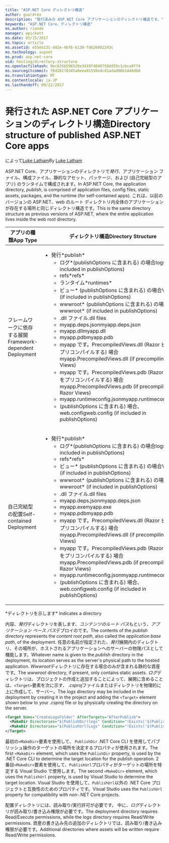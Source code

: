 ```yaml
---
title: "ASP.NET Core ディレクトリ構造"
author: guardrex
description: "発行済みの ASP.NET Core アプリケーションのディレクトリ構造です。"
keywords: "ASP.NET Core、ディレクトリ構造"
ms.author: riande
manager: wpickett
ms.date: 03/15/2017
ms.topic: article
ms.assetid: e55eb131-d42e-4bf6-b130-fd626082243c
ms.technology: aspnet
ms.prod: asp.net-core
uid: hosting/directory-structure
ms.openlocfilehash: 9ec635b596520e3d19f4040758dd59c1cbca97f4
ms.sourcegitcommit: 78d28178345a0eea91556e4cd1adad98b1446db8
ms.translationtype: MT
ms.contentlocale: ja-JP
ms.lasthandoff: 09/22/2017
---
```

# <a name="directory-structure-of-published-aspnet-core-apps"></a><span data-ttu-id="5d503-104">発行された ASP.NET Core アプリケーションのディレクトリ構造</span><span class="sxs-lookup"><span data-stu-id="5d503-104">Directory structure of published ASP.NET Core apps</span></span>

<span data-ttu-id="5d503-105">によって[Luke Latham](https://github.com/GuardRex)</span><span class="sxs-lookup"><span data-stu-id="5d503-105">By [Luke Latham](https://github.com/GuardRex)</span></span>

<span data-ttu-id="5d503-106">ASP.NET Core、アプリケーションのディレクトリで*発行*、アプリケーション ファイル、構成ファイル、静的なアセット、パッケージ、および (自己完結型のアプリ) のランタイムで構成されます。</span><span class="sxs-lookup"><span data-stu-id="5d503-106">In ASP.NET Core, the application directory, *publish*, is comprised of application files, config files, static assets, packages, and the runtime (for self-contained apps).</span></span> <span data-ttu-id="5d503-107">これは、以前のバージョンの ASP.NET、web のルート ディレクトリ内全体のアプリケーションが存在する場所と同じディレクトリ構造です。</span><span class="sxs-lookup"><span data-stu-id="5d503-107">This is the same directory structure as previous versions of ASP.NET, where the entire application lives inside the web root directory.</span></span>

| <span data-ttu-id="5d503-108">アプリの種類</span><span class="sxs-lookup"><span data-stu-id="5d503-108">App Type</span></span> | <span data-ttu-id="5d503-109">ディレクトリ構造</span><span class="sxs-lookup"><span data-stu-id="5d503-109">Directory Structure</span></span> |
| --- | --- |
| <span data-ttu-id="5d503-110">フレームワークに依存する展開</span><span class="sxs-lookup"><span data-stu-id="5d503-110">Framework-dependent Deployment</span></span> | <ul><li><span data-ttu-id="5d503-111">発行\*</span><span class="sxs-lookup"><span data-stu-id="5d503-111">publish\*</span></span><ul><li><span data-ttu-id="5d503-112">ログ\*(publishOptions に含まれる) の場合</span><span class="sxs-lookup"><span data-stu-id="5d503-112">logs\* (if included in publishOptions)</span></span></li><li><span data-ttu-id="5d503-113">refs\*</span><span class="sxs-lookup"><span data-stu-id="5d503-113">refs\*</span></span></li><li><span data-ttu-id="5d503-114">ランタイム\*</span><span class="sxs-lookup"><span data-stu-id="5d503-114">runtimes\*</span></span></li><li><span data-ttu-id="5d503-115">ビュー\* (publishOptions に含まれる) の場合</span><span class="sxs-lookup"><span data-stu-id="5d503-115">Views\* (if included in publishOptions)</span></span></li><li><span data-ttu-id="5d503-116">wwwroot\* (publishOptions に含まれる) の場合</span><span class="sxs-lookup"><span data-stu-id="5d503-116">wwwroot\* (if included in publishOptions)</span></span></li><li><span data-ttu-id="5d503-117">.dll ファイル</span><span class="sxs-lookup"><span data-stu-id="5d503-117">.dll files</span></span></li><li><span data-ttu-id="5d503-118">myapp.deps.json</span><span class="sxs-lookup"><span data-stu-id="5d503-118">myapp.deps.json</span></span></li><li><span data-ttu-id="5d503-119">myapp.dll</span><span class="sxs-lookup"><span data-stu-id="5d503-119">myapp.dll</span></span></li><li><span data-ttu-id="5d503-120">myapp.pdb</span><span class="sxs-lookup"><span data-stu-id="5d503-120">myapp.pdb</span></span></li><li><span data-ttu-id="5d503-121">myapp です。PrecompiledViews.dll (Razor ビューをプリコンパイルする) 場合</span><span class="sxs-lookup"><span data-stu-id="5d503-121">myapp.PrecompiledViews.dll (if precompiling Razor Views)</span></span></li><li><span data-ttu-id="5d503-122">myapp です。PrecompiledViews.pdb (Razor ビューをプリコンパイルする) 場合</span><span class="sxs-lookup"><span data-stu-id="5d503-122">myapp.PrecompiledViews.pdb (if precompiling Razor Views)</span></span></li><li><span data-ttu-id="5d503-123">myapp.runtimeconfig.json</span><span class="sxs-lookup"><span data-stu-id="5d503-123">myapp.runtimeconfig.json</span></span></li><li><span data-ttu-id="5d503-124">(publishOptions に含まれる) 場合、web.config</span><span class="sxs-lookup"><span data-stu-id="5d503-124">web.config (if included in publishOptions)</span></span></li></ul></li></ul> |
| <span data-ttu-id="5d503-125">自己完結型の配置</span><span class="sxs-lookup"><span data-stu-id="5d503-125">Self-contained Deployment</span></span> | <ul><li><span data-ttu-id="5d503-126">発行\*</span><span class="sxs-lookup"><span data-stu-id="5d503-126">publish\*</span></span><ul><li><span data-ttu-id="5d503-127">ログ\*(publishOptions に含まれる) の場合</span><span class="sxs-lookup"><span data-stu-id="5d503-127">logs\* (if included in publishOptions)</span></span></li><li><span data-ttu-id="5d503-128">refs\*</span><span class="sxs-lookup"><span data-stu-id="5d503-128">refs\*</span></span></li><li><span data-ttu-id="5d503-129">ビュー\* (publishOptions に含まれる) の場合</span><span class="sxs-lookup"><span data-stu-id="5d503-129">Views\* (if included in publishOptions)</span></span></li><li><span data-ttu-id="5d503-130">wwwroot\* (publishOptions に含まれる) の場合</span><span class="sxs-lookup"><span data-stu-id="5d503-130">wwwroot\* (if included in publishOptions)</span></span></li><li><span data-ttu-id="5d503-131">.dll ファイル</span><span class="sxs-lookup"><span data-stu-id="5d503-131">.dll files</span></span></li><li><span data-ttu-id="5d503-132">myapp.deps.json</span><span class="sxs-lookup"><span data-stu-id="5d503-132">myapp.deps.json</span></span></li><li><span data-ttu-id="5d503-133">myapp.exe</span><span class="sxs-lookup"><span data-stu-id="5d503-133">myapp.exe</span></span></li><li><span data-ttu-id="5d503-134">myapp.pdb</span><span class="sxs-lookup"><span data-stu-id="5d503-134">myapp.pdb</span></span></li><li><span data-ttu-id="5d503-135">myapp です。PrecompiledViews.dll (Razor ビューをプリコンパイルする) 場合</span><span class="sxs-lookup"><span data-stu-id="5d503-135">myapp.PrecompiledViews.dll (if precompiling Razor Views)</span></span></li><li><span data-ttu-id="5d503-136">myapp です。PrecompiledViews.pdb (Razor ビューをプリコンパイルする) 場合</span><span class="sxs-lookup"><span data-stu-id="5d503-136">myapp.PrecompiledViews.pdb (if precompiling Razor Views)</span></span></li><li><span data-ttu-id="5d503-137">myapp.runtimeconfig.json</span><span class="sxs-lookup"><span data-stu-id="5d503-137">myapp.runtimeconfig.json</span></span></li><li><span data-ttu-id="5d503-138">(publishOptions に含まれる) 場合、web.config</span><span class="sxs-lookup"><span data-stu-id="5d503-138">web.config (if included in publishOptions)</span></span></li></ul></li></ul> |
<span data-ttu-id="5d503-139">\*ディレクトリを示します</span><span class="sxs-lookup"><span data-stu-id="5d503-139">\* Indicates a directory</span></span>

<span data-ttu-id="5d503-140">内容、*発行*ディレクトリを表します、*コンテンツのルート パス*もという、*アプリケーション ベース パス*デプロイのです。</span><span class="sxs-lookup"><span data-stu-id="5d503-140">The contents of the *publish* directory represents the *content root path*, also called the *application base path*, of the deployment.</span></span> <span data-ttu-id="5d503-141">任意の名前が指定された、*発行*展開内のディレクトリ、その場所が、ホストされるアプリケーションへのサーバーの物理パスとして機能します。</span><span class="sxs-lookup"><span data-stu-id="5d503-141">Whatever name is given to the *publish* directory in the deployment, its location serves as the server's physical path to the hosted application.</span></span> <span data-ttu-id="5d503-142">*Wwwroot*ディレクトリに存在する場合のみが含まれる静的な資産です。</span><span class="sxs-lookup"><span data-stu-id="5d503-142">The *wwwroot* directory, if present, only contains static assets.</span></span> <span data-ttu-id="5d503-143">*ログ*ディレクトリは、プロジェクトの作成と追加することによって、展開に含めることは、`<Target>`要素を次に示す、 *.csproj*ファイルまたはディレクトリを物理的に上に作成して、サーバー。</span><span class="sxs-lookup"><span data-stu-id="5d503-143">The *logs* directory may be included in the deployment by creating it in the project and adding the `<Target>` element shown below to your *.csproj* file or by physically creating the directory on the server.</span></span>

```xml
<Target Name="CreateLogsFolder" AfterTargets="AfterPublish">
  <MakeDir Directories="$(PublishDir)logs" Condition="!Exists('$(PublishDir)logs')" />
  <MakeDir Directories="$(PublishUrl)Logs" Condition="!Exists('$(PublishUrl)Logs')" />
</Target>
```

<span data-ttu-id="5d503-144">最初の`<MakeDir>`要素を使用して、 `PublishDir` .NET Core CLI を使用してパブリッシュ操作のターゲットの場所を決定するプロパティが使用されます。</span><span class="sxs-lookup"><span data-stu-id="5d503-144">The first `<MakeDir>` element, which uses the `PublishDir` property, is used by the .NET Core CLI to determine the target location for the publish operation.</span></span> <span data-ttu-id="5d503-145">2 番目`<MakeDir>`要素を使用して、`PublishUrl`プロパティがターゲットの場所を特定する Visual Studio で使用します。</span><span class="sxs-lookup"><span data-stu-id="5d503-145">The second `<MakeDir>` element, which uses the `PublishUrl` property, is used by Visual Studio to determine the target location.</span></span> <span data-ttu-id="5d503-146">Visual Studio を使用して、`PublishUrl`以外の .NET Core プロジェクトと互換性のためのプロパティです。</span><span class="sxs-lookup"><span data-stu-id="5d503-146">Visual Studio uses the `PublishUrl` property for compatibility with non-.NET Core projects.</span></span>

<span data-ttu-id="5d503-147">配置ディレクトリには、読み取り/実行許可が必要です。 中に、*ログ*ディレクトリが読み取り/書き込み権限が必要です。</span><span class="sxs-lookup"><span data-stu-id="5d503-147">The deployment directory requires Read/Execute permissions, while the *logs* directory requires Read/Write permissions.</span></span> <span data-ttu-id="5d503-148">資産の書き込み先の追加のディレクトリでは、読み取り/書き込み権限が必要です。</span><span class="sxs-lookup"><span data-stu-id="5d503-148">Additional directories where assets will be written require Read/Write permissions.</span></span>
